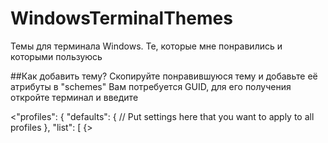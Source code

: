 # WindowsTerminalThemes
Темы для терминала Windows. Те, которые мне понравились и которыми пользуюсь


##Как добавить тему?
Скопируйте понравившуюся тему и добавьте её атрибуты в "schemes"
Вам потребуется GUID, для его получения откройте терминал и введите <new-guid>

<"profiles":
    {
        "defaults":
        {
            // Put settings here that you want to apply to all profiles
        },
        "list":
        [
            {>